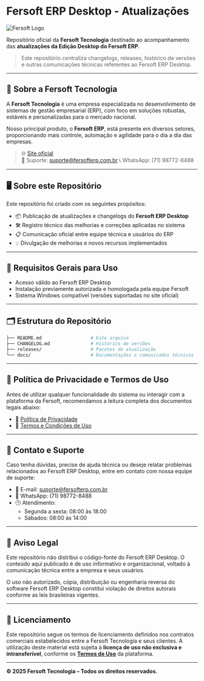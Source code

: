 
# Fersoft ERP Desktop - Atualizações

![Fersoft Logo](https://portal.fersofterp.com.br/logo.png)

Repositório oficial da **Fersoft Tecnologia** destinado ao acompanhamento das **atualizações da Edição Desktop do Fersoft ERP**.

> Este repositório centraliza changelogs, releases, histórico de versões e outras comunicações técnicas referentes ao Fersoft ERP Desktop.

---

## 🏢 Sobre a Fersoft Tecnologia

A **Fersoft Tecnologia** é uma empresa especializada no desenvolvimento de sistemas de gestão empresarial (ERP), com foco em soluções robustas, estáveis e personalizadas para o mercado nacional.

Nosso principal produto, o **Fersoft ERP**, está presente em diversos setores, proporcionando mais controle, automação e agilidade para o dia a dia das empresas.

> 🌐 [Site oficial](https://portal.fersofterp.com.br)  
> 📧 Suporte: suporte@fersofterp.com.br 
> 📞 WhatsApp: (71) 98772-8488  

---

## 🖥️ Sobre este Repositório

Este repositório foi criado com os seguintes propósitos:

- 📦 Publicação de atualizações e changelogs do **Fersoft ERP Desktop**
- 🛠️ Registro técnico das melhorias e correções aplicadas no sistema
- 📋 Comunicação oficial entre equipe técnica e usuários do ERP
- 💡 Divulgação de melhorias e novos recursos implementados

---

## 📌 Requisitos Gerais para Uso

- Acesso válido ao Fersoft ERP Desktop
- Instalação previamente autorizada e homologada pela equipe Fersoft
- Sistema Windows compatível (versões suportadas no site oficial)

---

## 🗂️ Estrutura do Repositório

```bash
├── README.md                  # Este arquivo
├── CHANGELOG.md               # Histórico de versões
├── releases/                  # Pacotes de atualização
└── docs/                      # Documentações e comunicados técnicos
```

---

## 🔐 Política de Privacidade e Termos de Uso

Antes de utilizar qualquer funcionalidade do sistema ou interagir com a plataforma da Fersoft, recomendamos a leitura completa dos documentos legais abaixo:

- 📄 [Política de Privacidade](https://portal.fersofterp.com.br/privacy-policy)
- 📃 [Termos e Condições de Uso](https://portal.fersofterp.com.br/terms-and-conditions)

---

## 📣 Contato e Suporte

Caso tenha dúvidas, precise de ajuda técnica ou deseje relatar problemas relacionados ao Fersoft ERP Desktop, entre em contato com nossa equipe de suporte:

- 📧 E-mail: suporte@fersofterp.com.br
- 📱 WhatsApp: (71) 98772-8488  
- 🕒 Atendimento:  
  - Segunda a sexta: 08:00 às 18:00  
  - Sábados: 08:00 às 14:00

---

## 📌 Aviso Legal

Este repositório não distribui o código-fonte do Fersoft ERP Desktop. O conteúdo aqui publicado é de uso informativo e organizacional, voltado à comunicação técnica entre a empresa e seus usuários.

O uso não autorizado, cópia, distribuição ou engenharia reversa do software Fersoft ERP Desktop constitui violação de direitos autorais conforme as leis brasileiras vigentes.

---

## 🧠 Licenciamento

Este repositório segue os termos de licenciamento definidos nos contratos comerciais estabelecidos entre a Fersoft Tecnologia e seus clientes. A utilização deste material está sujeita à **licença de uso não exclusiva e intransferível**, conforme os **[Termos de Uso](https://portal.fersofterp.com.br/terms-and-conditions)** da plataforma.

---

**© 2025 Fersoft Tecnologia – Todos os direitos reservados.**
